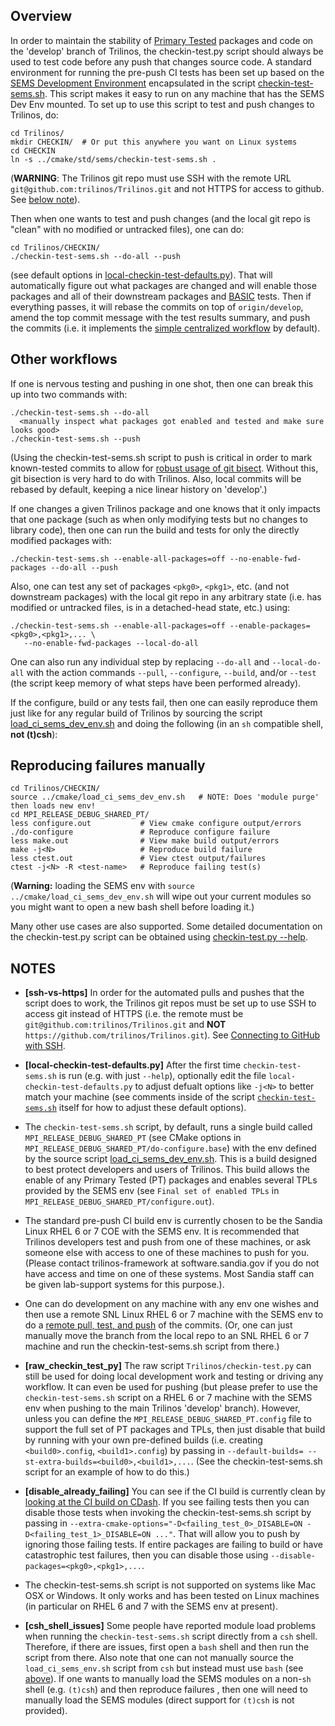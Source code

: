 ## Overview

In order to maintain the stability of [Primary Tested](http://trac.trilinos.org/wiki/TribitsLifecycleModelOverview#test_categories) packages and code on the 'develop' branch of Trilinos, the checkin-test.py script should always be used to test code before any push that changes source code.  A standard environment for running the pre-push CI tests has been set up based on the [SEMS Development Environment](https://github.com/trilinos/Trilinos/wiki/SEMS-Dev-Env) encapsulated in the script [checkin-test-sems.sh](https://github.com/trilinos/Trilinos/blob/develop/cmake/std/sems/checkin-test-sems.sh).  This script makes it easy to run on any machine that has the SEMS Dev Env mounted.  To set up to use this script to test and push changes to Trilinos, do:

```
cd Trilinos/
mkdir CHECKIN/  # Or put this anywhere you want on Linux systems
cd CHECKIN
ln -s ../cmake/std/sems/checkin-test-sems.sh .
``` 

(**WARNING**: The Trilinos git repo must use SSH with the remote URL `git@github.com:trilinos/Trilinos.git` and not HTTPS for access to github.  See [below note](https://github.com/trilinos/Trilinos/wiki/Policies-|-Safe-Checkin-Testing#ssh-vs-https)).

Then when one wants to test and push changes (and the local git repo is "clean" with no modified or untracked files), one can do:

```
cd Trilinos/CHECKIN/
./checkin-test-sems.sh --do-all --push
```

(see default options in [local-checkin-test-defaults.py](https://github.com/trilinos/Trilinos/wiki/Policies-|-Safe-Checkin-Testing#local-checkin-test-defaults.py)).  That will automatically figure out what packages are changed and will enable those packages and all of their downstream packages and [BASIC](https://tribits.org/doc/TribitsDevelopersGuide.html#test-test-category) tests.  Then if everything passes, it will rebase the commits on top of `origin/develop`, amend the top commit message with the test results summary, and push the commits (i.e. it implements the [simple centralized workflow](https://github.com/trilinos/Trilinos/wiki/VC-%7C-Simple-Centralized-Workflow) by default).

## Other workflows

If one is nervous testing and pushing in one shot, then one can break this up into two commands with:

```
./checkin-test-sems.sh --do-all
  <manually inspect what packages got enabled and tested and make sure looks good>
./checkin-test-sems.sh --push
```
(Using the checkin-test-sems.sh script to push is critical in order to mark known-tested commits to allow for [robust usage of git bisect](https://tribits.org/doc/TribitsDevelopersGuide.html#using-git-bisect-with-checkin-test-py-workflows).  Without this, git bisection is very hard to do with Trilinos.  Also, local commits will be rebased by default, keeping a nice linear history on 'develop'.)

If one changes a given Trilinos package and one knows that it only impacts that one package (such as when only modifying tests but no changes to library code), then one can run the build and tests for only the directly modified packages with:

```
./checkin-test-sems.sh --enable-all-packages=off --no-enable-fwd-packages --do-all --push
```

Also, one can test any set of packages `<pkg0>`, `<pkg1>`, etc. (and not downstream packages) with the local git repo in any arbitrary state (i.e. has modified or untracked files, is in a detached-head state, etc.) using:

```
./checkin-test-sems.sh --enable-all-packages=off --enable-packages=<pkg0>,<pkg1>,... \
   --no-enable-fwd-packages --local-do-all
```

One can also run any individual step by replacing `--do-all` and `--local-do-all` with the action commands `--pull`, `--configure`, `--build`, and/or `--test` (the script keep memory of what steps have been performed already).

If the configure, build or any tests fail, then one can easily reproduce them just like for any regular build of Trilinos by sourcing the script [load_ci_sems_dev_env.sh](https://github.com/trilinos/Trilinos/wiki/SEMS-Dev-Env#load_ci_sems_dev_env.sh) and doing the following (in an `sh` compatible shell, **not (t)csh**):

## Reproducing failures manually

```
cd Trilinos/CHECKIN/
source ../cmake/load_ci_sems_dev_env.sh   # NOTE: Does 'module purge' then loads new env!
cd MPI_RELEASE_DEBUG_SHARED_PT/
less configure.out           # View cmake configure output/errors
./do-configure               # Reproduce configure failure
less make.out                # View make build output/errors
make -j<N>                   # Reproduce build failure
less ctest.out               # View ctest output/failures
ctest -j<N> -R <test-name>   # Reproduce failing test(s)
```

(**Warning:** loading the SEMS env with `source ../cmake/load_ci_sems_dev_env.sh` will wipe out your current modules so you might want to open a new bash shell before loading it.)

Many other use cases are also supported.  Some detailed documentation on the checkin-test.py script can be obtained using [checkin-test.py --help](https://tribits.org/doc/TribitsDevelopersGuide.html#checkin-test-py-help).

## NOTES

<a name="ssh-vs-https"/>

* **[ssh-vs-https]** In order for the automated pulls and pushes that the script does to work, the Trilinos git repos must be set up to use SSH to access git instead of HTTPS (i.e. the remote must be `git@github.com:trilinos/Trilinos.git` and **NOT** `https://github.com/trilinos/Trilinos.git`).  See [Connecting to GitHub with SSH](https://help.github.com/articles/connecting-to-github-with-ssh/).

<a name="local-checkin-test-defaults.py"/>

* **[local-checkin-test-defaults.py]** After the first time `checkin-test-sems.sh` is run (e.g. with just `--help`), optionally edit the file `local-checkin-test-defaults.py` to adjust defualt options like `-j<N>` to better match your machine (see comments inside of the script [`checkin-test-sems.sh`](https://github.com/trilinos/Trilinos/blob/develop/cmake/std/sems/checkin-test-sems.sh) itself for how to adjust these default options).

* The `checkin-test-sems.sh` script, by default, runs a single build called `MPI_RELEASE_DEBUG_SHARED_PT` (see CMake options in `MPI_RELEASE_DEBUG_SHARED_PT/do-configure.base`) with the env defined by the source script [load_ci_sems_dev_env.sh](https://github.com/trilinos/Trilinos/blob/develop/cmake/load_ci_sems_dev_env.sh).  This is a build designed to best protect developers and users of Trilinos.  This build allows the enable of any Primary Tested (PT) packages and enables several TPLs provided by the SEMS env (see `Final set of enabled TPLs` in `MPI_RELEASE_DEBUG_SHARED_PT/configure.out`).

* The standard pre-push CI build env is currently chosen to be the Sandia Linux RHEL 6 or 7 COE with the SEMS env.  It is recommended that Trilinos developers test and push from one of these machines, or ask someone else with access to one of these machines to push for you.  (Please contact trilinos-framework at software.sandia.gov if you do not have access and time on one of these systems.  Most Sandia staff can be given lab-support systems for this purpose.).

* One can do development on any machine with any env one wishes and then use a remote SNL Linux RHEL 6 or 7 machine with the SEMS env to do a [remote pull, test, and push](https://github.com/trilinos/Trilinos/wiki/Local-development-with-remote-pull%2C-test%2C-and-push) of the commits.  (Or, one can just manually move the branch from the local repo to an SNL RHEL 6 or 7 machine and run the checkin-test-sems.sh script from there.)

<a name="raw_checkin_test_py"/>

* **[raw_checkin_test_py]** The raw script `Trilinos/checkin-test.py` can still be used for doing local development work and testing or driving any workflow.  It can even be used for pushing (but please prefer to use the `checkin-test-sems.sh` script on a RHEL 6 or 7 machine with the SEMS env when pushing to the main Trilinos 'develop' branch).  However, unless you can define the `MPI_RELEASE_DEBUG_SHARED_PT.config` file to support the full set of PT packages and TPLs, then just disable that build by running with your own pre-defined builds (i.e. creating `<build0>.config`, `<build1>.config`) by passing in `--default-builds= --st-extra-builds=<build0>,<build1>,...`.  (See the checkin-test-sems.sh script for an example of how to do this.)

<a name="disable_already_failing"/>

* **[disable_already_failing]** You can see if the CI build is currently clean by [looking at the CI build on CDash](https://testing.sandia.gov/cdash/index.php?project=Trilinos&filtercount=3&showfilters=1&filtercombine=and&field1=buildname&compare1=66&value1=-MPI_RELEASE_DEBUG_SHARED_PT_CI&field2=groupname&compare2=61&value2=Continuous&field3=buildstarttime&compare3=84&value3=now).  If you see failing tests then you can disable those tests when invoking the checkin-test-sems.sh script by passing in `--extra-cmake-options="-D<failing_test_0>_DISABLE=ON -D<failing_test_1>_DISABLE=ON ..."`.  That will allow you to push by ignoring those failing tests.  If entire packages are failing to build or have catastrophic test failures, then you can disable those using `--disable-packages=<pkg0>,<pkg1>,...`. 

* The checkin-test-sems.sh script is not supported on systems like Mac OSX or Windows.  It only works and has been tested on Linux machines (in particular on RHEL 6 and 7 with the SEMS env at present).

<a name="csh_shell_issues"/>

* **[csh_shell_issues]** Some people have reported module load problems when running the `checkin-test-sems.sh` script directly from a `csh` shell.  Therefore, if there are issues, first open a `bash` shell and then run the script from there.  Also note that one can not manually source the `load_ci_sems_env.sh` script from `csh` but instead must use `bash` (see [above](github.com/trilinos/Trilinos/wiki/Policies-|-Safe-Checkin-Testing#manual_reproduce_bash)).  If one wants to manually load the SEMS modules on a non-`sh` shell (e.g. `(t)csh`) and then reproduce failures , then one will need to manually load the SEMS modules (direct support for `(t)csh` is not provided).